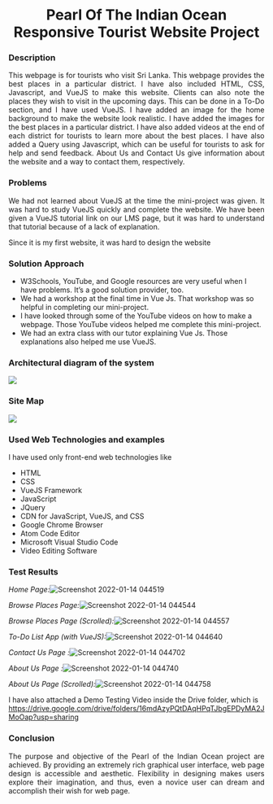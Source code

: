 <h1 align="center">Pearl Of The Indian Ocean <br>Responsive Tourist Website Project </h1>

  
### Description 
<p align="justify"> This webpage is for tourists who visit Sri Lanka. This webpage provides the best places in a particular district. I have also included HTML, CSS, Javascript, and VueJS to make this website. Clients can also note the places they wish to visit in the upcoming days. This can be done in a To-Do section, and I have used VueJS. I have added an image for the home background to make the website look realistic. I have added the images for the best places in a particular district. I have also added videos at the end of each district for tourists to learn more about the best places. I have also added a Query using Javascript, which can be useful for tourists to ask for help and send feedback. About Us and Contact Us give information about the website and a way to contact them, respectively.</p>
  
### Problems 
<p align="justify"> We had not learned about VueJS at the time the mini-project was given. It was hard to study VueJS quickly and complete the website. We have been given a VueJS tutorial link on our LMS page, but it was hard to understand that tutorial because of a lack of explanation.</p>
<p align="justify">Since it is my first website, it was hard to design the website </p>
  
### Solution Approach
- W3Schools, YouTube, and Google resources are very useful when I have problems. It’s a good
solution provider, too.
- We had a workshop at the final time in Vue Js. That workshop was so helpful in completing our mini-project.
- I have looked through some of the YouTube videos on how to make a webpage. Those YouTube videos helped me complete this mini-project.
- We had an extra class with our tutor explaining Vue Js. Those explanations also helped me use VueJS.
  
### Architectural diagram of the system
<img src="https://user-images.githubusercontent.com/90142607/186638458-1962dbd2-aa55-48ba-90b0-b252bc9dedb5.png" align="center"/>

### Site Map
 <img src="https://user-images.githubusercontent.com/90142607/186638475-b77f3633-f163-4c9e-b2b3-b09d9b072f93.jpg" align="center"/>

### Used Web Technologies and examples
I have used only front-end web technologies like
- HTML                        
- CSS                 
- VueJS Framework
- JavaScript
- JQuery
- CDN for JavaScript, VueJS, and CSS
- Google Chrome Browser     
- Atom Code Editor    
- Microsoft Visual Studio Code
- Video Editing Software
  
### Test Results
*Home Page:*![Screenshot 2022-01-14 044519](https://user-images.githubusercontent.com/90142607/186636537-a3fb0c7e-9c22-42f3-8396-45cb0372ee93.png)

*Browse Places Page:*![Screenshot 2022-01-14 044544](https://user-images.githubusercontent.com/90142607/186636619-ce32aea3-481f-417c-8106-b123c91d1f10.png)

*Browse Places Page (Scrolled):*![Screenshot 2022-01-14 044557](https://user-images.githubusercontent.com/90142607/186636636-80780beb-ccdb-45cf-9efa-aa5c4e3b7309.png)

*To-Do List App (with VueJS):*![Screenshot 2022-01-14 044640](https://user-images.githubusercontent.com/90142607/186636670-3c47756d-1789-458c-9d50-1b000c724f43.png)

*Contact Us Page :*![Screenshot 2022-01-14 044702](https://user-images.githubusercontent.com/90142607/186636688-92971806-a40d-4e94-887a-3cf2f74f5b0c.png)

*About Us Page :*![Screenshot 2022-01-14 044740](https://user-images.githubusercontent.com/90142607/186636706-75c0a257-63a8-4748-88db-26cd55366f87.png)

*About Us Page (Scrolled):*![Screenshot 2022-01-14 044758](https://user-images.githubusercontent.com/90142607/186636749-034e3787-9ad1-4789-92f0-8f7919a860dc.png)

I have also attached a Demo Testing Video inside the Drive folder, which is
https://drive.google.com/drive/folders/16mdAzyPQtDAqHPqTJbgEPDyMA2JMoOap?usp=sharing

### Conclusion
<p align="justify">The purpose and objective of the Pearl of the Indian Ocean project are achieved. By providing an extremely rich graphical user interface, web page design is accessible and aesthetic. Flexibility in designing makes users explore their imagination, and thus, even a novice user can dream and accomplish their wish for web page. </p>


